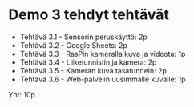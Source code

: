 Demo 3 tehdyt tehtävät
======================

* Tehtävä 3.1 - Sensorin peruskäyttö: 2p
* Tehtävä 3.2 - Google Sheets: 2p
* Tehtävä 3.3 - RasPin kameralla kuva ja videota: 1p
* Tehtävä 3.4 - Liiketunnistin ja kamera: 2p
* Tehtävä 3.5 - Kameran kuva tasatunnein: 2p
* Tehtävä 3.6 - Web-palvelin uusimmalle kuvalle: 1p

Yht: 10p
